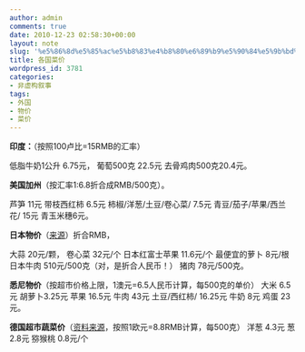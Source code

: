 ```yaml
---
author: admin
comments: true
date: 2010-12-23 02:58:30+00:00
layout: note
slug: '%e5%86%8d%e5%85%ac%e5%b8%83%e4%b8%80%e6%89%b9%e5%90%84%e5%9b%bd%e8%8f%9c%e4%bb%b7'
title: 各国菜价
wordpress_id: 3781
categories:
- 非虚构叙事
tags:
- 外国
- 物价
- 菜价
---
```


**印度：**（按照100卢比=15RMB的汇率）

低脂牛奶1公升 6.75元， 
葡萄500克 22.5元
去骨鸡肉500克20.4元。

**美国加州**（按汇率1:6.8折合成RMB/500克）。

芦笋 11元
带枝西红柿 6.5元
柿椒/洋葱/土豆/卷心菜/ 7.5元
青豆/茄子/苹果/西兰花/ 15元
青玉米穗6元。

**日本物价**（[来源](http://tang-xinzi.blog.163.com/blog/static/127089339201010299192644/)）折合RMB，

大蒜 20元/颗，
卷心菜 32元/个 
日本红富士苹果 11.6元/个
最便宜的萝卜 8元/根
日本牛肉 510元/500克（对，是折合人民币！）
猪肉 78元/500克。

**悉尼物价**（按超市价格上限，1澳元=6.5人民币计算，每500克的单价）
大米 6.5元
胡萝卜3.25元
苹果 16.5元
牛肉 43元
土豆/西红柿/ 16.25元
牛奶 8元
鸡蛋 23元。

**德国超市蔬菜价**（[资料来源](http://www.aldi-sued.de/de/html/product_range/sortiment_ab_mo-06kw4910_obst-gemuese.htm?WT.z_src=main)，按照1欧元=8.8RMB计算，每500克）
洋葱 4.3元
葱 2.8元
猕猴桃 0.8元/个

